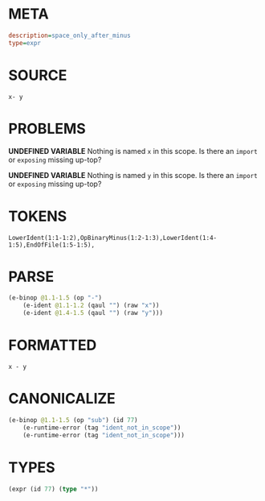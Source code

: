 # META
~~~ini
description=space_only_after_minus
type=expr
~~~
# SOURCE
~~~roc
x- y
~~~
# PROBLEMS
**UNDEFINED VARIABLE**
Nothing is named `x` in this scope.
Is there an `import` or `exposing` missing up-top?

**UNDEFINED VARIABLE**
Nothing is named `y` in this scope.
Is there an `import` or `exposing` missing up-top?

# TOKENS
~~~zig
LowerIdent(1:1-1:2),OpBinaryMinus(1:2-1:3),LowerIdent(1:4-1:5),EndOfFile(1:5-1:5),
~~~
# PARSE
~~~clojure
(e-binop @1.1-1.5 (op "-")
	(e-ident @1.1-1.2 (qaul "") (raw "x"))
	(e-ident @1.4-1.5 (qaul "") (raw "y")))
~~~
# FORMATTED
~~~roc
x - y
~~~
# CANONICALIZE
~~~clojure
(e-binop @1.1-1.5 (op "sub") (id 77)
	(e-runtime-error (tag "ident_not_in_scope"))
	(e-runtime-error (tag "ident_not_in_scope")))
~~~
# TYPES
~~~clojure
(expr (id 77) (type "*"))
~~~
